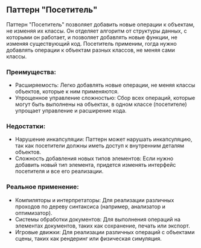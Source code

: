 ## Паттерн "Посетитель"

Паттерн "Посетитель" позволяет добавить новые операции к объектам, не изменяя их классы. Он отделяет алгоритм от структуры данных, с которыми он работает, и позволяет добавлять новые функции, не изменяя существующий код. Посетитель применим, rогда нужно добавлять операции к объектам разных классов, не меняя сами классы.

### Преимущества:
* Расширяемость: Легко добавлять новые операции, не меняя классы объектов, которые к ним применяются.
* Упрощенное управление сложностью: Сбор всех операций, которые могут быть выполнены на объектах, в одном классе (посетителе) упрощает управление и расширение кода.

### Недостатки:
* Нарушение инкапсуляции: Паттерн может нарушать инкапсуляцию, так как посетители должны иметь доступ к внутренним деталям объектов.
* Сложность добавления новых типов элементов: Если нужно добавить новый тип элемента, придется изменять интерфейс посетителя и все его реализации.

### Реальное применение:
* Компиляторы и интерпретаторы: Для реализации различных проходов по дереву синтаксиса (например, анализатор и оптимизатор).
* Системы обработки документов: Для выполнения операций на элементах документов, таких как сохранение, печать или экспорт.
* Игровые движки: Для реализации различных операций с объектами сцены, таких как рендеринг или физическая симуляция.